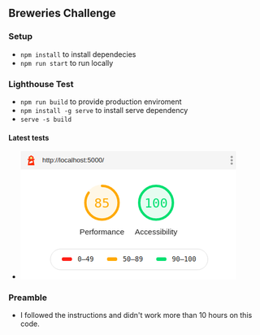 ## Breweries Challenge

### Setup

- `npm install` to install dependecies
- `npm run start` to run locally

### Lighthouse Test

- `npm run build` to provide production enviroment
- `npm install -g serve` to install serve dependency
- `serve -s build`

#### Latest tests

- ![image info](./src/doc/images/lighthouse-test.png)

### Preamble

- I followed the instructions and didn't work more than 10 hours on this code.

